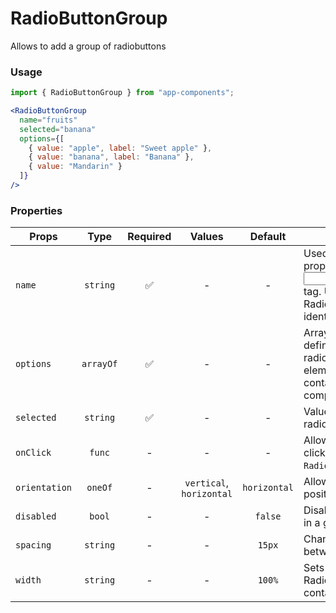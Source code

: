 # RadioButtonGroup

Allows to add a group of radiobuttons

### Usage 

```js
import { RadioButtonGroup } from "app-components";
```

```jsx
<RadioButtonGroup
  name="fruits"
  selected="banana"
  options={[
    { value: "apple", label: "Sweet apple" },
    { value: "banana", label: "Banana" },
    { value: "Mandarin" }
  ]}
/>
```

### Properties

| Props         |   Type    | Required |          Values          |   Default    | Description                                                                                                                                                                                                       |
| ------------- | :-------: | :------: | :----------------------: | :----------: | ----------------------------------------------------------------------------------------------------------------------------------------------------------------------------------------------------------------- |
| `name`        | `string`  |    ✅    |            -             |      -       | Used as HTML `name` property for <input> tag. Used for RadioButtonGroup identification                                                                                                                         |
| `options`     | `arrayOf` |    ✅    |            -             |      -       | Array of objects defining a group of radiobuttons. Each element of the group contains `RadioButton` component props                                                                                                                                             |
| `selected`    | `string`  |    ✅    |            -             |      -       | Value of the selected radiobutton                                                                                                                                                                                 |
| `onClick`     |  `func`   |    -     |            -             |      -       | Allows to handle clicking events on `RadioButton` component                                                                                                                                                 |
| `orientation` |  `oneOf`  |    -     | `vertical`, `horizontal` | `horizontal` | Allows to set the position of radiobuttons                                                                                                                                                                                          |
| `disabled`    |  `bool`   |    -     |            -             |   `false`    | Disables all radiobuttons in a group                                                                                                                                                                                |
| `spacing`     | `string`  |    -     |            -             |    `15px`    | Changes the spacing between radiobuttons |
| `width`       | `string`  |    -     |            -             |    `100%`    | Sets the width of RadioButtonGroup container                                                                                              |
